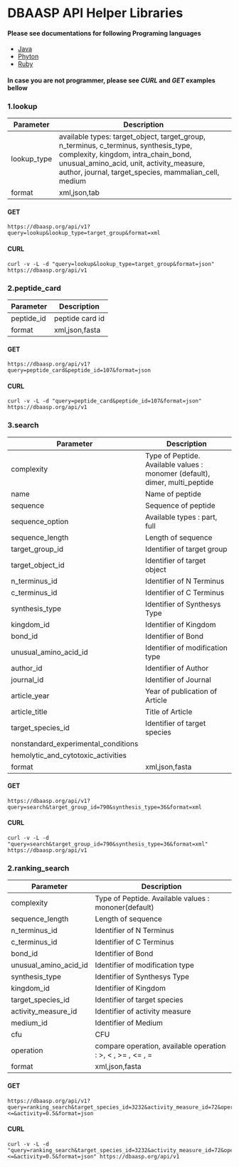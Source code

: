 
# DBAASP API Helper Libraries

#### Please see documentations for following Programing languages

* [Java](https://github.com/dbaasp/dbaasp_api_helper_libraries/blob/master/README-JAVA.md)
* [Phyton](https://github.com/dbaasp/dbaasp_api_helper_libraries/blob/master/README-PYTHON.md)
* [Ruby](https://github.com/dbaasp/dbaasp_api_helper_libraries/blob/master/README-RUBY.md)


#### In case you are not programmer, please see *CURL* and *GET* examples bellow


###  1.lookup 

| Parameter | Description |
| --- | --- |
| lookup_type | available types: target_object, target_group, n_terminus, c_terminus, synthesis_type, complexity, kingdom, intra_chain_bond, unusual_amino_acid, unit, activity_measure, author, journal, target_species, mammalian_cell, medium |
| format | xml,json,tab |


#### GET
```
https://dbaasp.org/api/v1?query=lookup&lookup_type=target_group&format=xml
```
#### CURL
```
curl -v -L -d "query=lookup&lookup_type=target_group&format=json" https://dbaasp.org/api/v1
```




###  2.peptide_card 

| Parameter | Description |
| --- | --- |
| peptide_id | peptide card id |
| format | xml,json,fasta |


#### GET
```
https://dbaasp.org/api/v1?query=peptide_card&peptide_id=107&format=json
```
#### CURL
```
curl -v -L -d "query=peptide_card&peptide_id=107&format=json" https://dbaasp.org/api/v1
```


### 3.search 

| Parameter | Description |
| --- | --- |
| complexity | Type of Peptide. Available values : monomer (default), dimer, multi_peptide |
| name | Name of peptide |
| sequence | Sequence of peptide |
| sequence_option | Available types : part, full |
| sequence_length | Length of sequence |
| target_group_id | Identifier of target group |
| target_object_id | Identifier of target object |
| n_terminus_id | Identifier of N Terminus |
| c_terminus_id | Identifier of C Terminus |
| synthesis_type | Identifier of Synthesys Type |
| kingdom_id | Identifier of Kingdom |
| bond_id | Identifier of Bond |
| unusual_amino_acid_id | Identifier of modification type |
| author_id | Identifier of Author |
| journal_id | Identifier of Journal |
| article_year | Year of publication of Article |
| article_title | Title of Article |
| target_species_id | Identifier of target species |
| nonstandard_experimental_conditions |  |
| hemolytic_and_cytotoxic_activities |  |
| format | xml,json,fasta |


#### GET
```
https://dbaasp.org/api/v1?query=search&target_group_id=790&synthesis_type=36&format=xml
```
#### CURL 
```
curl -v -L -d "query=search&target_group_id=790&synthesis_type=36&format=xml" https://dbaasp.org/api/v1
```


###  2.ranking_search 

| Parameter | Description |
| --- | --- |
| complexity | Type of Peptide. Available values : mononer(default) |
| sequence_length | Length of sequence |
| n_terminus_id | Identifier of N Terminus |
| c_terminus_id | Identifier of C Terminus |
| bond_id | Identifier of Bond |
| unusual_amino_acid_id | Identifier of modification type |
| synthesis_type | Identifier of Synthesys Type |
| kingdom_id | Identifier of Kingdom |
| target_species_id | Identifier of target species |
| activity_measure_id | Identifier of activity measure |
| medium_id | Identifier of Medium |
| cfu | CFU |
| operation | compare operation, available operation : >, < , >= , <= , = |
| format | xml,json,fasta |


#### GET
```
https://dbaasp.org/api/v1?query=ranking_search&target_species_id=3232&activity_measure_id=72&operation=<=&activity=0.5&format=json
```
#### CURL 
```
curl -v -L -d "query=ranking_search&target_species_id=3232&activity_measure_id=72&operation=<=&activity=0.5&format=json" https://dbaasp.org/api/v1
```

